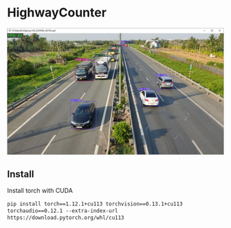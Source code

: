 # HighwayCounter

![](z4420422026607.jpg)

## Install


Install torch with CUDA
```
pip install torch==1.12.1+cu113 torchvision==0.13.1+cu113 torchaudio==0.12.1 --extra-index-url https://download.pytorch.org/whl/cu113
```